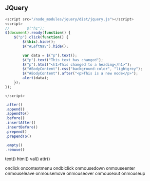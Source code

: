 ## **JQuery**

```js
<script src="/node_modules/jquery/dist/jquery.js"></script>
<script>
//        $("h1");
$(document).ready(function() {
    $("p").click(function() {
        $(this).hide();
        $("#LeftNav").hide();
        
        var data = $("p").text();
        $("p").text("This text has changed");
        $("p").html("<h1>This changed to a heading</h1>");
        $("#BodyContent").css("background-color", "lightgrey");
        $("#BodyContent").after("<p>This is a new node</p>");
        alert(data);
    });
});

</script>
```

```js
.after()
.append()
.appendTo()
.before()
.insertAfter()
.insertBefore()
.prepend()
.prependTo()

.empty()
.remove()
```

text()
html()
val()
attr()

onclick
oncontextmenu
ondblclick
onmousedown
onmouseenter
onmouseleave
onmousemove
onmouseover
onmouseout
onmouseup

